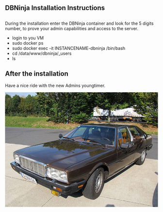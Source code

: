 ## DBNinja Installation Instructions 

##
During the installation enter the DBNinja container and look for the 5 digits number, to prove your admin capabilities and access to the server. 

* login to you VM
* sudo docker ps
* sudo docker exec -it INSTANCENAME-dbninja /bin/bash
* cd /data/www/dbninja/_users
* ls

## After the installation

Have a nice ride with the new Admins youngtimer.

![FINAL](install-screen-final.jpg)
